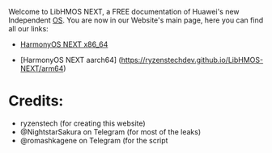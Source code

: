 Welcome to LibHMOS NEXT, a FREE documentation of Huawei's new Independent [OS](https://en.wikipedia.org/wiki/Operating_system).
You are now in our Website's main page, here you can find all our links:

- [HarmonyOS NEXT x86_64](https://ryzenstechdev.github.io/LibHMOS-NEXT/x86)

- [HarmonyOS NEXT aarch64]
(https://ryzenstechdev.github.io/LibHMOS-NEXT/arm64)

# Credits:
- ryzenstech (for creating this website)
- @NightstarSakura on Telegram (for most of the leaks)
- @romashkagene on Telegram (for the script
